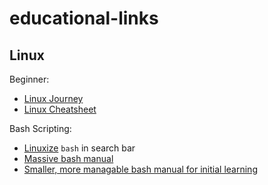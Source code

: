 # educational-links

## Linux

Beginner:
- [Linux Journey](https://linuxjourney.com/)
- [Linux Cheatsheet](https://cheat.sh/)

Bash Scripting:
- [Linuxize](https://linuxize.com/) `bash` in search bar
- [Massive bash manual](https://tldp.org/LDP/abs/html/)
- [Smaller, more managable bash manual for initial learning](https://tldp.org/LDP/Bash-Beginners-Guide/Bash-Beginners-Guide.pdf)


